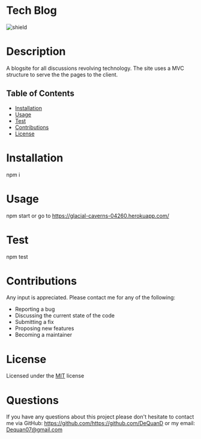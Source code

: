 # Tech Blog 
  ![shield](https://img.shields.io/badge/License-MIT-success)
  # Description
  A blogsite for all discussions revolving technology. The site uses a MVC structure to serve the the pages to the client.

  ## Table of Contents
 * [Installation](#installation)
 * [Usage](#usage)
 * [Test](#test)
 * [Contributions](#contributions)
 * [License](#license)

  # Installation
  npm i

  # Usage
  npm start or go to https://glacial-caverns-04260.herokuapp.com/

  # Test
  npm test

  # Contributions
  Any input is appreciated. Please contact me for any of the following:
 - Reporting a bug
 - Discussing the current state of the code
 - Submitting a fix
 - Proposing new features
 - Becoming a maintainer

  # License
 Licensed under the  [MIT](https://opensource.org/licenses/MIT) license
 

  # Questions

  If you have any questions about this project please don't hesitate to contact me via GitHub: https://github.com/https://github.com/DeQuanD or my email: Dequan07@gmail.com

